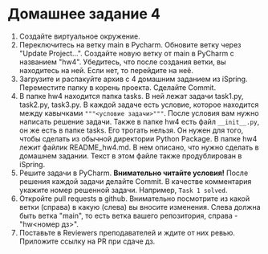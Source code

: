 # Домашнее задание 4

1. Создайте виртуальное окружение. 
2. Переключитесь на ветку main в Pycharm. Обновите ветку через "Update Project...". 
Создайте новую ветку от main в PyCharm c названием "hw4".
Убедитесь, что после создания ветки, вы находитесь на ней. Если нет, то перейдите на неё.
3. Загрузите и распакуйте архив с 4 домашним заданием из iSpring. Переместите папку в корень проекта. Сделайте Commit.
4. В папке hw4 находится папка tasks. В ней лежат задачи task1.py, task2.py, task3.py. В каждой задаче
есть условие, которое находится между кавычками `"""<условие задачи>"""`. После условия вам нужно написать решение задачи.
Также в папке hw4 есть файл `__init__.py`, он же есть в папке tasks. Его трогать нельзя.
Он нужен для того, чтобы сделать из обычной директории Python Package.
В папке hw4 лежит файлик README_hw4.md. В нем описано, что нужно сделать в домашнем задании.
Текст в этом файле также продублирован в iSpring.
5. Решите задачи в PyCharm. **Внимательно читайте условия!** После решения каждой задачи делайте Commit.
В качестве комментария укажите номер решенной задачи. Например, `Task 1 solved`.
6. Откройте pull requests в github. Внимательно посмотрите из какой ветки (справа) в какую (слева) вы вносите изменения.
Слева должна быть ветка "main", то есть ветка вашего репозитория, справа - "hw<номер дз>".
7. Поставьте в Reviewers преподавателей и ждите от них ревью. Приложите ссылку на PR при сдаче дз.